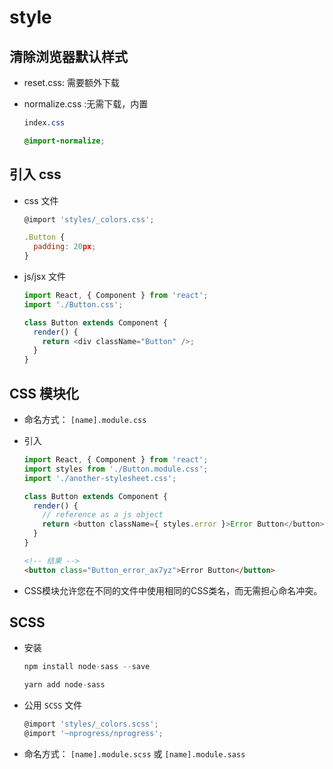 # style

## 清除浏览器默认样式

*   reset.css: 需要额外下载

*   normalize.css :无需下载，内置

    ```css
    index.css

    @import-normalize;
    ```

## 引入 css

*   css 文件

    ```javascript
    @import 'styles/_colors.css';

    .Button {
      padding: 20px;
    }
    ```

*   js/jsx 文件

    ```javascript
    import React, { Component } from 'react';
    import './Button.css';

    class Button extends Component {
      render() {
        return <div className="Button" />;
      }
    }
    ```

## CSS 模块化

*   命名方式： `[name].module.css`

*   引入

    ```javascript
    import React, { Component } from 'react';
    import styles from './Button.module.css';
    import './another-stylesheet.css';

    class Button extends Component {
      render() {
        // reference as a js object
        return <button className={ styles.error }>Error Button</button>;
      }
    }
    ```

    ```html
    <!-- 结果 -->
    <button class="Button_error_ax7yz">Error Button</button>
    ```

*   CSS模块允许您在不同的文件中使用相同的CSS类名，而无需担心命名冲突。

## SCSS

*   安装

    ```javascript
    npm install node-sass --save

    yarn add node-sass
    ```

*   公用 `SCSS` 文件

    ```javascript
    @import 'styles/_colors.scss';
    @import '~nprogress/nprogress';
    ```

*   命名方式： `[name].module.scss` 或 `[name].module.sass`
